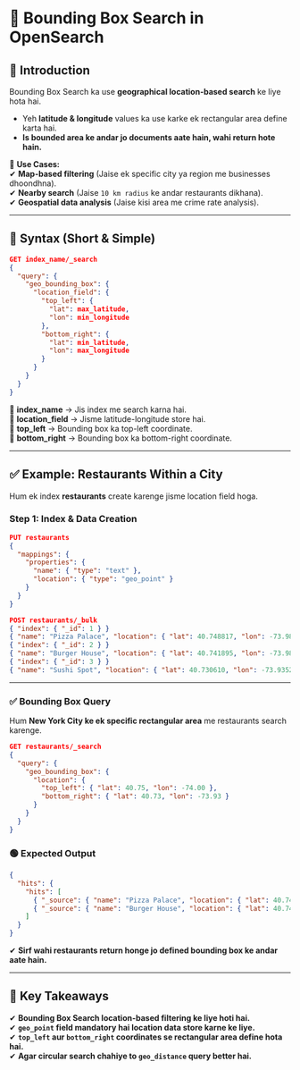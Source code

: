 # **📌 Bounding Box Search in OpenSearch**  

## **📌 Introduction**  
Bounding Box Search ka use **geographical location-based search** ke liye hota hai.  
- Yeh **latitude & longitude** values ka use karke ek rectangular area define karta hai.  
- **Is bounded area ke andar jo documents aate hain, wahi return hote hain.**  

📌 **Use Cases:**  
✔ **Map-based filtering** (Jaise ek specific city ya region me businesses dhoondhna).  
✔ **Nearby search** (Jaise `10 km radius` ke andar restaurants dikhana).  
✔ **Geospatial data analysis** (Jaise kisi area me crime rate analysis).  

---

## **📌 Syntax (Short & Simple)**  
```json
GET index_name/_search
{
  "query": {
    "geo_bounding_box": {
      "location_field": {
        "top_left": {
          "lat": max_latitude,
          "lon": min_longitude
        },
        "bottom_right": {
          "lat": min_latitude,
          "lon": max_longitude
        }
      }
    }
  }
}
```
🔹 **index_name** → Jis index me search karna hai.  
🔹 **location_field** → Jisme latitude-longitude store hai.  
🔹 **top_left** → Bounding box ka top-left coordinate.  
🔹 **bottom_right** → Bounding box ka bottom-right coordinate.  

---

## **✅ Example: Restaurants Within a City**  
Hum ek index **restaurants** create karenge jisme location field hoga.  

### **Step 1: Index & Data Creation**
```json
PUT restaurants
{
  "mappings": {
    "properties": {
      "name": { "type": "text" },
      "location": { "type": "geo_point" }
    }
  }
}
```
```json
POST restaurants/_bulk
{ "index": { "_id": 1 } }
{ "name": "Pizza Palace", "location": { "lat": 40.748817, "lon": -73.985428 } }
{ "index": { "_id": 2 } }
{ "name": "Burger House", "location": { "lat": 40.741895, "lon": -73.989308 } }
{ "index": { "_id": 3 } }
{ "name": "Sushi Spot", "location": { "lat": 40.730610, "lon": -73.935242 } }
```

---

### **✅ Bounding Box Query**
Hum **New York City ke ek specific rectangular area** me restaurants search karenge.  

```json
GET restaurants/_search
{
  "query": {
    "geo_bounding_box": {
      "location": {
        "top_left": { "lat": 40.75, "lon": -74.00 },
        "bottom_right": { "lat": 40.73, "lon": -73.93 }
      }
    }
  }
}
```
### **🟢 Expected Output**
```json
{
  "hits": {
    "hits": [
      { "_source": { "name": "Pizza Palace", "location": { "lat": 40.748817, "lon": -73.985428 } } },
      { "_source": { "name": "Burger House", "location": { "lat": 40.741895, "lon": -73.989308 } } }
    ]
  }
}
```
✔ **Sirf wahi restaurants return honge jo defined bounding box ke andar aate hain.**  

---

## **📌 Key Takeaways**  
✔ **Bounding Box Search location-based filtering ke liye hoti hai.**  
✔ **`geo_point` field mandatory hai location data store karne ke liye.**  
✔ **`top_left` aur `bottom_right` coordinates se rectangular area define hota hai.**  
✔ **Agar circular search chahiye to `geo_distance` query better hai.**  
